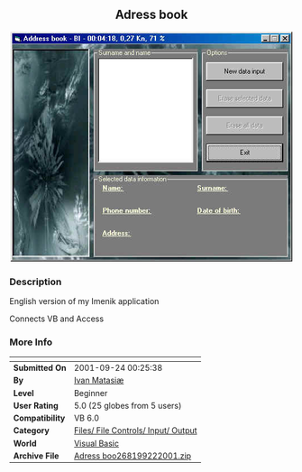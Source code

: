 ﻿<div align="center">

## Adress book

<img src="PIC20019221839249598.jpg">
</div>

### Description

English version of my Imenik application

Connects VB and Access
 
### More Info
 


<span>             |<span>
---                |---
**Submitted On**   |2001-09-24 00:25:38
**By**             |[Ivan Matasiæ](https://github.com/Planet-Source-Code/PSCIndex/blob/master/ByAuthor/ivan-matasi.md)
**Level**          |Beginner
**User Rating**    |5.0 (25 globes from 5 users)
**Compatibility**  |VB 6\.0
**Category**       |[Files/ File Controls/ Input/ Output](https://github.com/Planet-Source-Code/PSCIndex/blob/master/ByCategory/files-file-controls-input-output__1-3.md)
**World**          |[Visual Basic](https://github.com/Planet-Source-Code/PSCIndex/blob/master/ByWorld/visual-basic.md)
**Archive File**   |[Adress boo268199222001\.zip](https://github.com/Planet-Source-Code/ivan-matasi-adress-book__1-27472/archive/master.zip)








